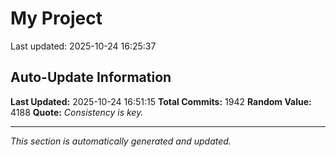 # My Project


Last updated: 2025-10-24 16:25:37





























































































































































































































































































































































































































































































































































































































































































































































































































































































































































































































































































































































































































































































































































































































































































































































































































































































































































































































































































































































































































































































































































































































































































































































































































## Auto-Update Information

**Last Updated:** 2025-10-24 16:51:15
**Total Commits:** 1942
**Random Value:** 4188
**Quote:** _Consistency is key._

---
_This section is automatically generated and updated._